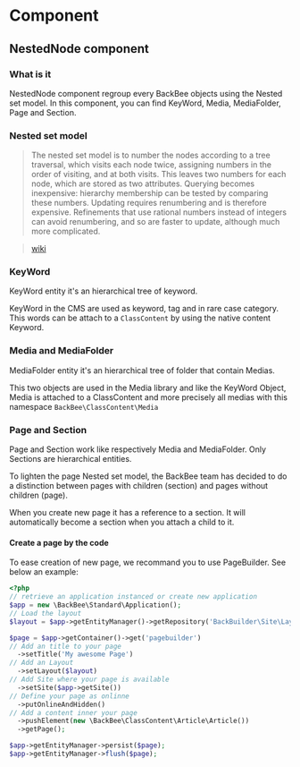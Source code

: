 # Component

## NestedNode component

### What is it

NestedNode component regroup every BackBee objects using the Nested set model. In this component, you can find KeyWord, Media, MediaFolder, Page and Section.

### Nested set model

> The nested set model is to number the nodes according to a tree traversal, which visits each node twice, assigning numbers in the order of visiting, and at both visits. This leaves two numbers for each node, which are stored as two attributes. Querying becomes inexpensive: hierarchy membership can be tested by comparing these numbers. Updating requires renumbering and is therefore expensive. Refinements that use rational numbers instead of integers can avoid renumbering, and so are faster to update, although much more complicated.

> [wiki](https://en.wikipedia.org/wiki/Nested_set_model)

### KeyWord

KeyWord entity it's an hierarchical tree of keyword.

KeyWord in the CMS are used as keyword, tag and in rare case category. This words can be attach to a `ClassContent` by using the native content Keyword.


### Media and MediaFolder

MediaFolder entity it's an hierarchical tree of folder that contain Medias.

This two objects are used in the Media library and like the KeyWord Object, Media is attached to a ClassContent and more precisely all medias with this namespace `BackBee\ClassContent\Media`


### Page and Section

Page and Section work like respectively Media and MediaFolder. Only Sections are hierarchical entities.

To lighten the page Nested set model, the BackBee team has decided to do a distinction between pages with children (section) and pages without children (page).

When you create new page it has a reference to a section. It will automatically become a section when you attach a child to it.

#### Create a page by the code

To ease creation of new page, we recommand you to use PageBuilder. See below an example:

```php
<?php
// retrieve an application instanced or create new application
$app = new \BackBee\Standard\Application();
// Load the layout
$layout = $app->getEntityManager()->getRepository('BackBuilder\Site\Layout')->findBy(['label' => 'Home']);

$page = $app->getContainer()->get('pagebuilder')
// Add an title to your page
  ->setTitle('My awesome Page')
// Add an Layout
  ->setLayout($layout)
// Add Site where your page is available
  ->setSite($app->getSite())
// Define your page as onlinne
  ->putOnlineAndHidden()
// Add a content inner your page
  ->pushElement(new \BackBee\ClassContent\Article\Article())
  ->getPage();

$app->getEntityManager->persist($page);
$app->getEntityManager->flush($page);
```